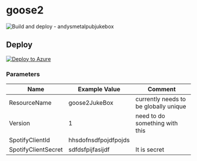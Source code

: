 # goose2

![Build and deploy - andysmetalpubjukebox](../../workflows/Build%20and%20deploy%20ASP.Net%20Core%20app%20to%20Azure%20Web%20App%20-%20andysmetalpubjukebox/badge.svg)

## Deploy

[![Deploy to Azure](http://azuredeploy.net/deploybutton.png)](https://azuredeploy.net/)

### Parameters

| Name | Example Value | Comment |
| ---- | ------------- | ------- |
| ResourceName | goose2JukeBox | currently needs to be globally unique |
| Version | 1 | need to do something with this |
| SpotifyClientId | hhsdofnsdfpojdfpojds | |
| SpotifyClientSecret | sdfdsfpijfasijdf | It is secret |

